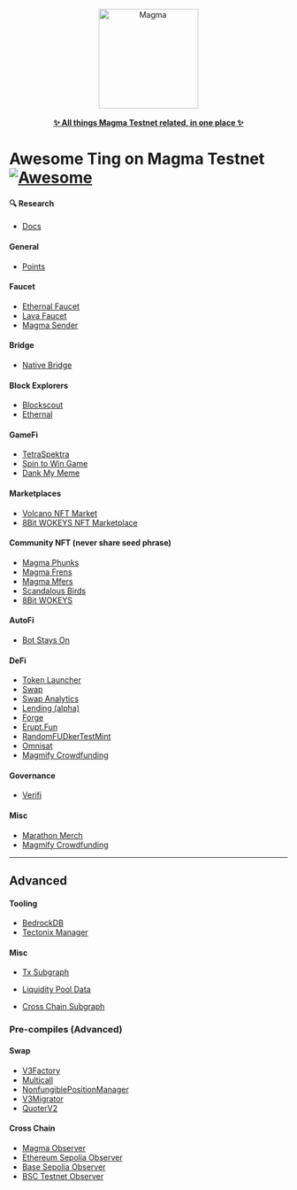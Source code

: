
<div align="center">	
    <p>	
	    <a href="https://www.magma.foundation/">	
            <div>	
		<img src="https://github.com/Magma-Layer/testnet-tings/assets/76861306/f0887e38-8233-47eb-9b2b-4d4b59bad675" width="180"  alt="Magma">	
	    </div>	
            <br>
			    <b>✨ All things Magma Testnet related, in one place ✨</b>	
	        </br>
		</a>	
	</p>	
</div>


# Awesome Ting on Magma Testnet [![Awesome](https://cdn.rawgit.com/sindresorhus/awesome/d7305f38d29fed78fa85652e3a63e154dd8e8829/media/badge.svg)](https://github.com/sindresorhus/awesome)


#### 🔍 Research

- [Docs](https://docs.magma.foundation/)


#### General

- [Points](https://points-web-git-main-magmafoundation.vercel.app)

#### Faucet

- [Ethernal Faucet](https://testnet.magma.foundation/faucet)
- [Lava Faucet](https://www.lavafaucet.xyz/)
- [Magma Sender](https://www.magmasender.com/)

#### Bridge

- [Native Bridge](https://bridge-testnet-magma.vercel.app/)

#### Block Explorers

- [Blockscout](https://magmascan.org/)
- [Ethernal](https://testnet.magma.foundation/overview)

#### GameFi

- [TetraSpektra](https://magma.tetraspektra.lol/)
- [Spin to Win Game](https://magmafuckingfortune.com/)
- [Dank My Meme](https://www.dankmymeme.xyz/)

#### Marketplaces

- [Volcano NFT Market](https://rubykitties.net/volcano/index.html)
- [8Bit WOKEYS NFT Marketplace](https://8bitwokeys.com/)

#### Community NFT (never share seed phrase)

- [Magma Phunks](https://magmaphunks.eth.link/)
- [Magma Frens](https://pondscan.github.io/Mint-A-Fren/)
- [Magma Mfers](https://magmamfers.art/)
- [Scandalous Birds](https://scandalousbirds.com/)
- [8Bit WOKEYS](https://8bitwokeys.com/)

#### AutoFi

- [Bot Stays On](https://bot-stays-on.vercel.app/)

#### DeFi
- [Token Launcher](https://pondscan.github.io/TokenFactory)
- [Swap](https://magma-ui-swap.vercel.app/)
- [Swap Analytics](https://magma-info.vercel.app/#/)
- [Lending (alpha)](https://magma-liquidity-aave.vercel.app/)
- [Forge](https://forge-magmafoundation.vercel.app/)
- [Erupt.Fun](https://www.erupt.fun/)
- [RandomFUDkerTestMint](https://jayratheru.github.io/RandomFUDkerTestMint/mint.html)
- [Omnisat](https://www.omnisat.io/)
- [Magmify Crowdfunding](https://magmify.xyz)

#### Governance 
- [Verifi](https://verifi.network)

#### Misc

- [Marathon Merch](https://marathonbill.store/)
- [Magmify Crowdfunding](https://magmify.xyz/)

---

## Advanced

#### Tooling

- [BedrockDB](https://bedrockdb.vercel.app/)
- [Tectonix Manager](https://tectonix-explorer.vercel.app/)

#### Misc

- [Tx Subgraph](https://subgraph.testnet.magma.foundation/subgraphs/name/MagmaSwap/graphql?query=%0A%7B%0A++factories%28first%3A+5%29+%7B%0A++++id%0A++++poolCount%0A++++txCount%0A++++totalVolumeUSD%0A++%7D%0A++bundles%28first%3A+5%29+%7B%0A++++id%0A++++ethPriceUSD%0A++%7D%0A++%0A++tokens%7B%0A++++id%0A++++name%0A++%7D%0A++%0A++_meta%7B%0A++++block%7B%0A++++++number%0A++++%7D%0A++%7D%0A%7D%0A)

- [Liquidity Pool Data](https://subgraph.testnet.magma.foundation/subgraphs/name/MagmaSwap/graphql?query=%7B%0A++poolDayDatas%28first%3A+10%2C+orderBy%3A+date%2C+where%3A+%7B%0A++++pool%3A+%220x16526feb8820311af8afd15b82bc66ac5464fbc5%22%2C%0A++++date_gt%3A+1633642435%0A++%7D+%29+%7B%0A++++date%0A++++liquidity%0A++++sqrtPrice%0A++++token0Price%0A++++token1Price%0A++++volumeToken0%0A++++volumeToken1%0A++%7D%0A%7D)

- [Cross Chain Subgraph](https://bridge-api.magma.foundation/graphql)

### Pre-compiles (Advanced)

#### Swap

- [V3Factory](https://magmascan.org/address/0x8ddfB8944b498CBeE4D91aa86F850b4642C126F6)
- [Multicall](https://magmascan.org/address/0x5e74D928CC499D3d2544B0286e392539739D4c60)
- [NonfungiblePositionManager](https://magmascan.org/address/0x1D5f352e15D0eCD04811b8aD69c100651a4BdB4C)
- [V3Migrator](https://magmascan.org/address/0x423D34F72121bD5AB7A82C150d2269a2950F7803)
- [QuoterV2](https://magmascan.org/address/0xd302fA2D75F1DD90022de324976723de8CC466b5)

#### Cross Chain

- [Magma Observer](https://magmascan.org/address/0x350D0aCeE3CD6B9DB62003a9BA1C5478aD8C1CcD)
- [Ethereum Sepolia Observer](https://sepolia.etherscan.io/address/0x9abbf958F54B20ccC7fc61E590516B167BD4A078)
- [Base Sepolia Observer](https://sepolia.basescan.org/address/0x54d88899612fFB5A1f911cF9db4F7B8cc7B8A528)
- [BSC Testnet Observer](https://testnet.bscscan.com/address/0x6Cb1c81E30B6de2933c3d6EcC7EEA47a44fdEb61)
